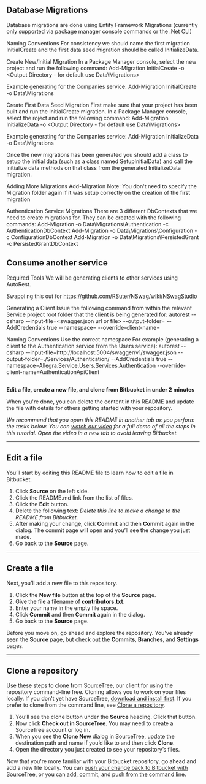 
## Database Migrations

Database migrations are done using Entity Framework Migrations (currently only supported via package manager console commands or the .Net CLI)

Naming Conventions
For consistency we should name the first migration InitialCreate and the first data seed migration should be called InitializeData.

Create New/Initial Migration
In a Package Manager console, select the new project and run the following command:
Add-Migration InitialCreate -o <Output Directory - for default use Data\Migrations>

Example generating for the Companies service:
Add-Migration InitialCreate -o Data\Migrations

Create First Data Seed Migration
First make sure that your project has been built and run the InitialCreate migration.
In a Package Manager console, select the roject and run the following command:
Add-Migration InitializeData -o <Output Directory - for default use Data\Migrations>

Example generating for the Companies service:
Add-Migration InitializeData -o Data\Migrations

Once the new migrations has been generated you should add a class to setup the initial data (such as a class named SetupInitialData) and call the initialize data methods on that class from the generated InitializeData migration.

Adding More Migrations
Add-Migration <Migration-Name>
Note: You don't need to specify the Migration folder again if it was setup correctly on the creation of the first migration

Authentication Service Migrations
There are 3 different DbContexts that we need to create migrations for. They can be created with the following commands:
Add-Migration <migration-name> -o Data\Migrations\Authentication -c AuthenticationDbContext
Add-Migration <migration-name> -o Data\Migrations\Configuration -c ConfigurationDbContext
Add-Migration <migration-name> -o Data\Migrations\PersistedGrant -c PersistedGrantDbContext


## Consume another service
Required Tools
We will be generating clients to other services using AutoRest.

Swappi ng this out for https://github.com/RSuter/NSwag/wiki/NSwagStudio 

Generating a Client
Issue the following command from within the relevant Service project root folder that the client is being generated for:
autorest --csharp --input-file=<swagger.json url or file> --output-folder=<output folder> --AddCredentials true --namespace=<name space> --override-client-name=<client name>

Naming Conventions
Use the correct namespace
For example (generating a client to the Authentication service from the Users service):
autorest --csharp --input-file=http://localhost:5004/swagger/v1/swagger.json --output-folder=./Services/Authentication/ --AddCredentials true --namespace=Allegra.Service.Users.Services.Authentication --override-client-name=AuthenticationApiClient

##

**Edit a file, create a new file, and clone from Bitbucket in under 2 minutes**

When you're done, you can delete the content in this README and update the file with details for others getting started with your repository.

*We recommend that you open this README in another tab as you perform the tasks below. You can [watch our video](https://youtu.be/0ocf7u76WSo) for a full demo of all the steps in this tutorial. Open the video in a new tab to avoid leaving Bitbucket.*

---

## Edit a file

You’ll start by editing this README file to learn how to edit a file in Bitbucket.

1. Click **Source** on the left side.
2. Click the README.md link from the list of files.
3. Click the **Edit** button.
4. Delete the following text: *Delete this line to make a change to the README from Bitbucket.*
5. After making your change, click **Commit** and then **Commit** again in the dialog. The commit page will open and you’ll see the change you just made.
6. Go back to the **Source** page.

---

## Create a file

Next, you’ll add a new file to this repository.

1. Click the **New file** button at the top of the **Source** page.
2. Give the file a filename of **contributors.txt**.
3. Enter your name in the empty file space.
4. Click **Commit** and then **Commit** again in the dialog.
5. Go back to the **Source** page.

Before you move on, go ahead and explore the repository. You've already seen the **Source** page, but check out the **Commits**, **Branches**, and **Settings** pages.

---

## Clone a repository

Use these steps to clone from SourceTree, our client for using the repository command-line free. Cloning allows you to work on your files locally. If you don't yet have SourceTree, [download and install first](https://www.sourcetreeapp.com/). If you prefer to clone from the command line, see [Clone a repository](https://confluence.atlassian.com/x/4whODQ).

1. You’ll see the clone button under the **Source** heading. Click that button.
2. Now click **Check out in SourceTree**. You may need to create a SourceTree account or log in.
3. When you see the **Clone New** dialog in SourceTree, update the destination path and name if you’d like to and then click **Clone**.
4. Open the directory you just created to see your repository’s files.

Now that you're more familiar with your Bitbucket repository, go ahead and add a new file locally. You can [push your change back to Bitbucket with SourceTree](https://confluence.atlassian.com/x/iqyBMg), or you can [add, commit,](https://confluence.atlassian.com/x/8QhODQ) and [push from the command line](https://confluence.atlassian.com/x/NQ0zDQ).